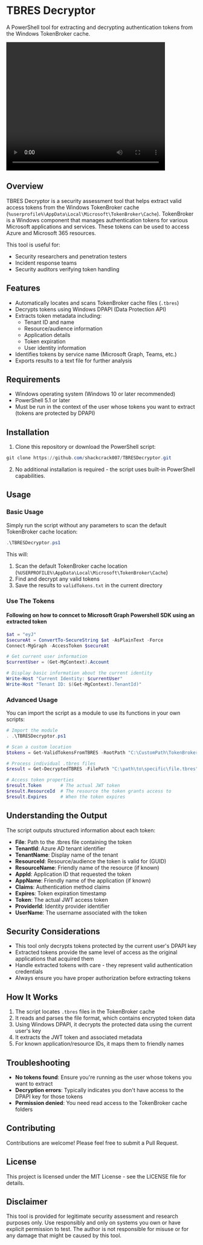 # TBRES Decryptor

A PowerShell tool for extracting and decrypting authentication tokens from the Windows TokenBroker cache.

<video src="Tbres_decryptor_demo.mp4" width="420" height="340" controls></video>

## Overview

TBRES Decryptor is a security assessment tool that helps extract valid access tokens from the Windows TokenBroker cache (`%userprofile%\AppData\Local\Microsoft\TokenBroker\Cache`). TokenBroker is a Windows component that manages authentication tokens for various Microsoft applications and services. These tokens can be used to access Azure and Microsoft 365 resources.

This tool is useful for:
- Security researchers and penetration testers
- Incident response teams
- Security auditors verifying token handling


## Features

- Automatically locates and scans TokenBroker cache files (`.tbres`)
- Decrypts tokens using Windows DPAPI (Data Protection API)
- Extracts token metadata including:
  - Tenant ID and name
  - Resource/audience information
  - Application details
  - Token expiration
  - User identity information
- Identifies tokens by service name (Microsoft Graph, Teams, etc.)
- Exports results to a text file for further analysis

## Requirements

- Windows operating system (Windows 10 or later recommended)
- PowerShell 5.1 or later
- Must be run in the context of the user whose tokens you want to extract (tokens are protected by DPAPI)

## Installation

1. Clone this repository or download the PowerShell script:

```powershell
git clone https://github.com/shackcrack007/TBRESDecryptor.git
```

2. No additional installation is required - the script uses built-in PowerShell capabilities.

## Usage

### Basic Usage

Simply run the script without any parameters to scan the default TokenBroker cache location:

```powershell
.\TBRESDecryptor.ps1
```

This will:
1. Scan the default TokenBroker cache location (`%USERPROFILE%\AppData\Local\Microsoft\TokenBroker\Cache`)
2. Find and decrypt any valid tokens
3. Save the results to `validTokens.txt` in the current directory


### Use The Tokens
#### Following on how to conncet to Microsoft Graph Powershell SDK using an extracted token

```powershell
$at = "eyJ"
$secureAt = ConvertTo-SecureString $at -AsPlainText -Force
Connect-MgGraph -AccessToken $secureAt

# Get current user information
$currentUser = (Get-MgContext).Account

# Display basic information about the current identity
Write-Host "Current Identity: $currentUser"
Write-Host "Tenant ID: $(Get-MgContext).TenantId)"
```

### Advanced Usage

You can import the script as a module to use its functions in your own scripts:

```powershell
# Import the module
. .\TBRESDecryptor.ps1

# Scan a custom location
$tokens = Get-ValidTokensFromTBRES -RootPath "C:\CustomPath\TokenBroker" 

# Process individual .tbres files
$result = Get-DecryptedTBRES -FilePath "C:\path\to\specific\file.tbres"

# Access token properties
$result.Token       # The actual JWT token
$result.ResourceId  # The resource the token grants access to
$result.Expires     # When the token expires
```

## Understanding the Output

The script outputs structured information about each token:

- **File**: Path to the .tbres file containing the token
- **TenantId**: Azure AD tenant identifier
- **TenantName**: Display name of the tenant
- **ResourceId**: Resource/audience the token is valid for (GUID)
- **ResourceName**: Friendly name of the resource (if known)
- **AppId**: Application ID that requested the token
- **AppName**: Friendly name of the application (if known)
- **Claims**: Authentication method claims
- **Expires**: Token expiration timestamp
- **Token**: The actual JWT access token
- **ProviderId**: Identity provider identifier
- **UserName**: The username associated with the token

## Security Considerations

- This tool only decrypts tokens protected by the current user's DPAPI key
- Extracted tokens provide the same level of access as the original applications that acquired them
- Handle extracted tokens with care - they represent valid authentication credentials
- Always ensure you have proper authorization before extracting tokens

## How It Works

1. The script locates `.tbres` files in the TokenBroker cache
2. It reads and parses the file format, which contains encrypted token data
3. Using Windows DPAPI, it decrypts the protected data using the current user's key
4. It extracts the JWT token and associated metadata
5. For known application/resource IDs, it maps them to friendly names

## Troubleshooting

- **No tokens found**: Ensure you're running as the user whose tokens you want to extract
- **Decryption errors**: Typically indicates you don't have access to the DPAPI key for those tokens
- **Permission denied**: You need read access to the TokenBroker cache folders

## Contributing

Contributions are welcome! Please feel free to submit a Pull Request.

## License

This project is licensed under the MIT License - see the LICENSE file for details.

## Disclaimer

This tool is provided for legitimate security assessment and research purposes only. Use responsibly and only on systems you own or have explicit permission to test. The author is not responsible for misuse or for any damage that might be caused by this tool.